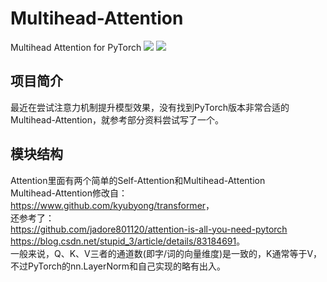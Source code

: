 # Multihead-Attention
Multihead Attention for PyTorch
[![](https://img.shields.io/badge/Python-3.6-blue.svg)](https://www.python.org/)
[![](https://img.shields.io/badge/torch-1.0.0-brightgreen.svg)](https://pypi.org/project/torch/1.0.0)

## **项目简介**
最近在尝试注意力机制提升模型效果，没有找到PyTorch版本非常合适的Multihead-Attention，就参考部分资料尝试写了一个。<br>

## **模块结构**
Attention里面有两个简单的Self-Attention和Multihead-Attention<br>
Multihead-Attention修改自：<br>
<https://www.github.com/kyubyong/transformer>，<br>
还参考了：<br>
<https://github.com/jadore801120/attention-is-all-you-need-pytorch><br>
<https://blog.csdn.net/stupid_3/article/details/83184691>。<br>
一般来说，Q、K、V三者的通道数(即字/词的向量维度)是一致的，K通常等于V，不过PyTorch的nn.LayerNorm和自己实现的略有出入。
